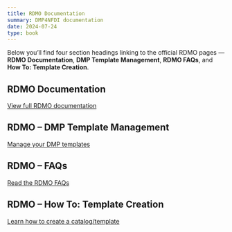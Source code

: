 ```yaml
---
title: RDMO Documentation
summary: DMP4NFDI documentation
date: 2024-07-24
type: book
---
```

<!-- wenn es mehr Punkte gibt, headings nutzen, die dann rechts im Menu stehen -->
<!-- ## Linked RDMO Information and Documentation -->


Below you’ll find four section headings linking to the official RDMO pages —**RDMO Documentation**, **DMP Template Management**, **RDMO FAQs**, and **How To: Template Creation**. 

## RDMO Documentation
[View full RDMO documentation](https://rdmo.readthedocs.io/en/latest/)
 
## RDMO – DMP Template Management
[Manage your DMP templates](https://rdmo.readthedocs.io/en/latest/management/index.html)

## RDMO – FAQs
[Read the RDMO FAQs](https://rdmo.readthedocs.io/en/latest/faq/index.html)

## RDMO – How To: Template Creation
[Learn how to create a catalog/template](https://rdmo.readthedocs.io/en/latest/management/catalog-development.html)
